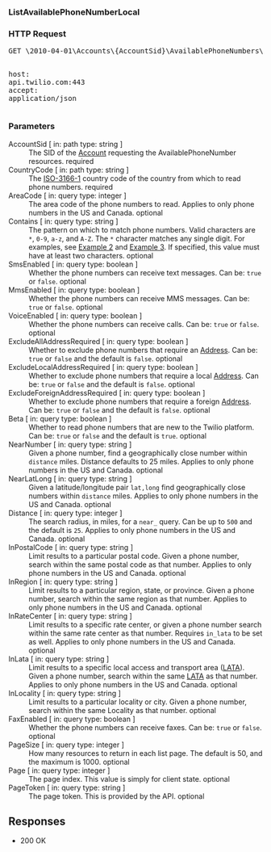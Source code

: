 <!DOCTYPE html><html><head><title></title><link rel="stylesheet" href="../OpenApi.css"/><meta charset="utf-8"/><meta name="viewport" content="width=device-width, initial-scale=1"/></head><body><article><section  class="requestOverview"><h1  class="requestSummary">ListAvailablePhoneNumberLocal</h1><p  class="requestDescription"></p></section><section  class="http"><h3>HTTP Request</h3><pre  class="httpExample"><span  class="requestLine">GET</span> <span  class="httpTarget">\2010-04-01\Accounts\{AccountSid}\AvailablePhoneNumbers\{CountryCode}\Local.json{?AreaCode*,Contains*,SmsEnabled*,MmsEnabled*,VoiceEnabled*,ExcludeAllAddressRequired*,ExcludeLocalAddressRequired*,ExcludeForeignAddressRequired*,Beta*,NearNumber*,NearLatLong*,Distance*,InPostalCode*,InRegion*,InRateCenter*,InLata*,InLocality*,FaxEnabled*,PageSize*,Page*,PageToken*}</span> <span  class="httpVersion">HTTP/1.1</span>
<span  class="headerLine">host</span>: <span  class="headerValue">api.twilio.com:443</span>
<span  class="headerLine">accept</span>: <span  class="headerValue">application/json</span>
</pre></section><dl  class="parameters"><h3>Parameters</h3><dt  class="parameter"><span  class="parameterName">AccountSid</span> [ in: <span  class="parameterLocation">path</span> type: <span  class="parameterType">string</span> ]</dt><dd  class="parameter"><span  class="parameterDescription">The SID of the [Account](https://www.twilio.com/docs/iam/api/account) requesting the AvailablePhoneNumber resources.</span> <span  class="parameterRequired">required</span></dd><dt  class="parameter"><span  class="parameterName">CountryCode</span> [ in: <span  class="parameterLocation">path</span> type: <span  class="parameterType">string</span> ]</dt><dd  class="parameter"><span  class="parameterDescription">The [ISO-3166-1](https://en.wikipedia.org/wiki/ISO_3166-1_alpha-2) country code of the country from which to read phone numbers.</span> <span  class="parameterRequired">required</span></dd><dt  class="parameter"><span  class="parameterName">AreaCode</span> [ in: <span  class="parameterLocation">query</span> type: <span  class="parameterType">integer</span> ]</dt><dd  class="parameter"><span  class="parameterDescription">The area code of the phone numbers to read. Applies to only phone numbers in the US and Canada.</span> <span  class="parameterRequired">optional</span></dd><dt  class="parameter"><span  class="parameterName">Contains</span> [ in: <span  class="parameterLocation">query</span> type: <span  class="parameterType">string</span> ]</dt><dd  class="parameter"><span  class="parameterDescription">The pattern on which to match phone numbers. Valid characters are `*`, `0-9`, `a-z`, and `A-Z`. The `*` character matches any single digit. For examples, see [Example 2](https://www.twilio.com/docs/phone-numbers/api/availablephonenumberlocal-resource?code-sample=code-find-phone-numbers-by-number-pattern) and [Example 3](https://www.twilio.com/docs/phone-numbers/api/availablephonenumberlocal-resource?code-sample=code-find-phone-numbers-by-character-pattern). If specified, this value must have at least two characters.</span> <span  class="parameterRequired">optional</span></dd><dt  class="parameter"><span  class="parameterName">SmsEnabled</span> [ in: <span  class="parameterLocation">query</span> type: <span  class="parameterType">boolean</span> ]</dt><dd  class="parameter"><span  class="parameterDescription">Whether the phone numbers can receive text messages. Can be: `true` or `false`.</span> <span  class="parameterRequired">optional</span></dd><dt  class="parameter"><span  class="parameterName">MmsEnabled</span> [ in: <span  class="parameterLocation">query</span> type: <span  class="parameterType">boolean</span> ]</dt><dd  class="parameter"><span  class="parameterDescription">Whether the phone numbers can receive MMS messages. Can be: `true` or `false`.</span> <span  class="parameterRequired">optional</span></dd><dt  class="parameter"><span  class="parameterName">VoiceEnabled</span> [ in: <span  class="parameterLocation">query</span> type: <span  class="parameterType">boolean</span> ]</dt><dd  class="parameter"><span  class="parameterDescription">Whether the phone numbers can receive calls. Can be: `true` or `false`.</span> <span  class="parameterRequired">optional</span></dd><dt  class="parameter"><span  class="parameterName">ExcludeAllAddressRequired</span> [ in: <span  class="parameterLocation">query</span> type: <span  class="parameterType">boolean</span> ]</dt><dd  class="parameter"><span  class="parameterDescription">Whether to exclude phone numbers that require an [Address](https://www.twilio.com/docs/usage/api/address). Can be: `true` or `false` and the default is `false`.</span> <span  class="parameterRequired">optional</span></dd><dt  class="parameter"><span  class="parameterName">ExcludeLocalAddressRequired</span> [ in: <span  class="parameterLocation">query</span> type: <span  class="parameterType">boolean</span> ]</dt><dd  class="parameter"><span  class="parameterDescription">Whether to exclude phone numbers that require a local [Address](https://www.twilio.com/docs/usage/api/address). Can be: `true` or `false` and the default is `false`.</span> <span  class="parameterRequired">optional</span></dd><dt  class="parameter"><span  class="parameterName">ExcludeForeignAddressRequired</span> [ in: <span  class="parameterLocation">query</span> type: <span  class="parameterType">boolean</span> ]</dt><dd  class="parameter"><span  class="parameterDescription">Whether to exclude phone numbers that require a foreign [Address](https://www.twilio.com/docs/usage/api/address). Can be: `true` or `false` and the default is `false`.</span> <span  class="parameterRequired">optional</span></dd><dt  class="parameter"><span  class="parameterName">Beta</span> [ in: <span  class="parameterLocation">query</span> type: <span  class="parameterType">boolean</span> ]</dt><dd  class="parameter"><span  class="parameterDescription">Whether to read phone numbers that are new to the Twilio platform. Can be: `true` or `false` and the default is `true`.</span> <span  class="parameterRequired">optional</span></dd><dt  class="parameter"><span  class="parameterName">NearNumber</span> [ in: <span  class="parameterLocation">query</span> type: <span  class="parameterType">string</span> ]</dt><dd  class="parameter"><span  class="parameterDescription">Given a phone number, find a geographically close number within `distance` miles. Distance defaults to 25 miles. Applies to only phone numbers in the US and Canada.</span> <span  class="parameterRequired">optional</span></dd><dt  class="parameter"><span  class="parameterName">NearLatLong</span> [ in: <span  class="parameterLocation">query</span> type: <span  class="parameterType">string</span> ]</dt><dd  class="parameter"><span  class="parameterDescription">Given a latitude/longitude pair `lat,long` find geographically close numbers within `distance` miles. Applies to only phone numbers in the US and Canada.</span> <span  class="parameterRequired">optional</span></dd><dt  class="parameter"><span  class="parameterName">Distance</span> [ in: <span  class="parameterLocation">query</span> type: <span  class="parameterType">integer</span> ]</dt><dd  class="parameter"><span  class="parameterDescription">The search radius, in miles, for a `near_` query.  Can be up to `500` and the default is `25`. Applies to only phone numbers in the US and Canada.</span> <span  class="parameterRequired">optional</span></dd><dt  class="parameter"><span  class="parameterName">InPostalCode</span> [ in: <span  class="parameterLocation">query</span> type: <span  class="parameterType">string</span> ]</dt><dd  class="parameter"><span  class="parameterDescription">Limit results to a particular postal code. Given a phone number, search within the same postal code as that number. Applies to only phone numbers in the US and Canada.</span> <span  class="parameterRequired">optional</span></dd><dt  class="parameter"><span  class="parameterName">InRegion</span> [ in: <span  class="parameterLocation">query</span> type: <span  class="parameterType">string</span> ]</dt><dd  class="parameter"><span  class="parameterDescription">Limit results to a particular region, state, or province. Given a phone number, search within the same region as that number. Applies to only phone numbers in the US and Canada.</span> <span  class="parameterRequired">optional</span></dd><dt  class="parameter"><span  class="parameterName">InRateCenter</span> [ in: <span  class="parameterLocation">query</span> type: <span  class="parameterType">string</span> ]</dt><dd  class="parameter"><span  class="parameterDescription">Limit results to a specific rate center, or given a phone number search within the same rate center as that number. Requires `in_lata` to be set as well. Applies to only phone numbers in the US and Canada.</span> <span  class="parameterRequired">optional</span></dd><dt  class="parameter"><span  class="parameterName">InLata</span> [ in: <span  class="parameterLocation">query</span> type: <span  class="parameterType">string</span> ]</dt><dd  class="parameter"><span  class="parameterDescription">Limit results to a specific local access and transport area ([LATA](https://en.wikipedia.org/wiki/Local_access_and_transport_area)). Given a phone number, search within the same [LATA](https://en.wikipedia.org/wiki/Local_access_and_transport_area) as that number. Applies to only phone numbers in the US and Canada.</span> <span  class="parameterRequired">optional</span></dd><dt  class="parameter"><span  class="parameterName">InLocality</span> [ in: <span  class="parameterLocation">query</span> type: <span  class="parameterType">string</span> ]</dt><dd  class="parameter"><span  class="parameterDescription">Limit results to a particular locality or city. Given a phone number, search within the same Locality as that number.</span> <span  class="parameterRequired">optional</span></dd><dt  class="parameter"><span  class="parameterName">FaxEnabled</span> [ in: <span  class="parameterLocation">query</span> type: <span  class="parameterType">boolean</span> ]</dt><dd  class="parameter"><span  class="parameterDescription">Whether the phone numbers can receive faxes. Can be: `true` or `false`.</span> <span  class="parameterRequired">optional</span></dd><dt  class="parameter"><span  class="parameterName">PageSize</span> [ in: <span  class="parameterLocation">query</span> type: <span  class="parameterType">integer</span> ]</dt><dd  class="parameter"><span  class="parameterDescription">How many resources to return in each list page. The default is 50, and the maximum is 1000.</span> <span  class="parameterRequired">optional</span></dd><dt  class="parameter"><span  class="parameterName">Page</span> [ in: <span  class="parameterLocation">query</span> type: <span  class="parameterType">integer</span> ]</dt><dd  class="parameter"><span  class="parameterDescription">The page index. This value is simply for client state.</span> <span  class="parameterRequired">optional</span></dd><dt  class="parameter"><span  class="parameterName">PageToken</span> [ in: <span  class="parameterLocation">query</span> type: <span  class="parameterType">string</span> ]</dt><dd  class="parameter"><span  class="parameterDescription">The page token. This is provided by the API.</span> <span  class="parameterRequired">optional</span></dd></dl><section  class="responses"><h2>Responses</h2><ul  class="responses"><li  class="response"><span  class="statusLine">200</span> <span  class="statusDescription">OK</span></li></ul></section></article></body></html>